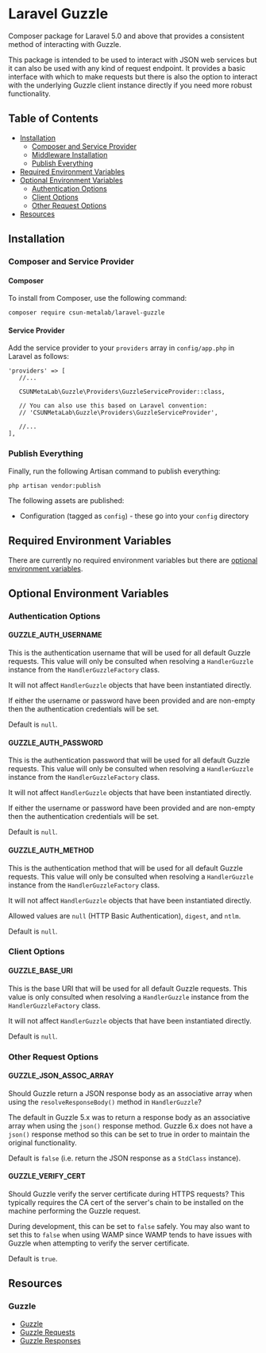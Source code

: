 # Laravel Guzzle

Composer package for Laravel 5.0 and above that provides a consistent method of interacting with Guzzle.

This package is intended to be used to interact with JSON web services but it can also be used with any kind of request endpoint. It provides a basic interface with which to make requests but there is also the option to interact with the underlying Guzzle client instance directly if you need more robust functionality.

## Table of Contents

* [Installation](#installation)
    * [Composer and Service Provider](#composer-and-service-provider)
    * [Middleware Installation](#middleware-installation)
    * [Publish Everything](#publish-everything)
* [Required Environment Variables](#required-environment-variables)
* [Optional Environment Variables](#optional-environment-variables)
    * [Authentication Options](#authentication-options)
    * [Client Options](#client-options)
    * [Other Request Options](#other-request-options)
* [Resources](#resources)

## Installation

### Composer and Service Provider

#### Composer

To install from Composer, use the following command:

```
composer require csun-metalab/laravel-guzzle
```

#### Service Provider

Add the service provider to your `providers` array in `config/app.php` in Laravel as follows:

```
'providers' => [
   //...

   CSUNMetaLab\Guzzle\Providers\GuzzleServiceProvider::class,

   // You can also use this based on Laravel convention:
   // 'CSUNMetaLab\Guzzle\Providers\GuzzleServiceProvider',

   //...
],
```

### Publish Everything

Finally, run the following Artisan command to publish everything:

```
php artisan vendor:publish
```

The following assets are published:

* Configuration (tagged as `config`) - these go into your `config` directory

## Required Environment Variables

There are currently no required environment variables but there are [optional environment variables](#optional-environment-variables).

## Optional Environment Variables

### Authentication Options

#### GUZZLE_AUTH_USERNAME

This is the authentication username that will be used for all default Guzzle requests. This value will only be consulted when resolving a `HandlerGuzzle` instance from the `HandlerGuzzleFactory` class.

It will not affect `HandlerGuzzle` objects that have been instantiated directly.

If either the username or password have been provided and are non-empty then the authentication credentials will be set.

Default is `null`.

#### GUZZLE_AUTH_PASSWORD

This is the authentication password that will be used for all default Guzzle requests. This value will only be consulted when resolving a `HandlerGuzzle` instance from the `HandlerGuzzleFactory` class.

It will not affect `HandlerGuzzle` objects that have been instantiated directly.

If either the username or password have been provided and are non-empty then the authentication credentials will be set.

Default is `null`.

#### GUZZLE_AUTH_METHOD

This is the authentication method that will be used for all default Guzzle requests. This value will only be consulted when resolving a `HandlerGuzzle` instance from the `HandlerGuzzleFactory` class.

It will not affect `HandlerGuzzle` objects that have been instantiated directly.

Allowed values are `null` (HTTP Basic Authentication), `digest`, and `ntlm`.

Default is `null`.

### Client Options

#### GUZZLE_BASE_URI

This is the base URI that will be used for all default Guzzle requests. This value is only consulted when resolving a `HandlerGuzzle` instance from the `HandlerGuzzleFactory` class.

It will not affect `HandlerGuzzle` objects that have been instantiated directly.

Default is `null`.

### Other Request Options

#### GUZZLE_JSON_ASSOC_ARRAY

Should Guzzle return a JSON response body as an associative array when using the `resolveResponseBody()` method in `HandlerGuzzle`?

The default in Guzzle 5.x was to return a response body as an associative array when using the `json()` response method. Guzzle 6.x does not have a `json()` response method so this can be set to true in order to maintain the original functionality.

Default is `false` (i.e. return the JSON response as a `StdClass` instance).

#### GUZZLE_VERIFY_CERT

Should Guzzle verify the server certificate during HTTPS requests? This typically requires the CA cert of the server's chain to be installed on the machine performing the Guzzle request.

During development, this can be set to `false` safely. You may also want to set this to `false` when using WAMP since WAMP tends to have issues with Guzzle when attempting to verify the server certificate.

Default is `true`.

## Resources

### Guzzle

* [Guzzle](http://guzzle.readthedocs.io/en/latest/overview.html)
* [Guzzle Requests](http://guzzle.readthedocs.io/en/latest/quickstart.html#making-a-request)
* [Guzzle Responses](http://guzzle.readthedocs.io/en/latest/quickstart.html#using-responses)